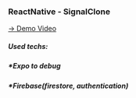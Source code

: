 ### ReactNative - SignalClone
[-> Demo Video ](https://www.youtube.com/watch?v=O3wbS3dm40I)

##### Used techs:
##### *Expo to debug
##### *Firebase(firestore, authentication)
